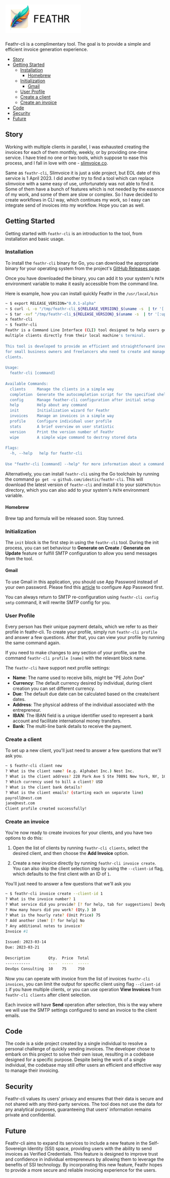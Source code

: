 # [<img src="./feathr-logo.png" height="90"/>](https://github.com/idestis/feathr-cli)

Feathr-cli is a complimentary tool. The goal is to provide a simple and efficient invoice generation experience.

- [Story](#story)
- [Getting Started](#getting-started)
  - [Installation](#installation)
    - [Homebrew](#homebrew)
  - [Initialization](#initialization)
    - [Gmail](#gmail)
  - [User Profile](#user-profile)
  - [Create a client](#create-a-client)
  - [Create an invoice](#create-an-invoice)
- [Code](#code)
- [Security](#security)
- [Future](#future)

## Story

Working with multiple clients in parallel, I was exhausted creating the invoices for each of them monthly, weekly, or by providing one-time service. I have tried no one or two tools, which suppose to ease this process, and I fall in love with one - [slimvoice.co](https://slimvoice.co).

Same as `feathr-cli`, Slimvoice it is just a side project, but EOL date of this service is 1 April 2023. I did another try to find a tool which can replace slimvoice with a same easy of use, unfortunately was not able to find it. Some of them have a bunch of features which is not needed by the essence of my work, and some of them are slow or complex. So I have decided to create workflows in CLI way, which continues my work, so I easy can integrate send of invoices into my workflow. Hope you can as well.

## Getting Started

Getting started with `feathr-cli` is an introduction to the tool, from installation and basic usage.

### Installation

To install the `feathr-cli` binary for Go, you can download the appropriate binary for your operating system from the project's [GitHub Releases page](https://github.com/idestis/feathr-cli/releases).

Once you have downloaded the binary, you can add it to your system's `PATH` environment variable to make it easily accessible from the command line.

Here is example, how you can install quickly Feathr in the `/usr/local/bin`

```bash
~ $ export RELEASE_VERSION="0.0.1-alpha"
~ $ curl -L -o "/tmp/feathr-cli_${RELEASE_VERSION}_$(uname -s  | tr '[:upper:]' '[:lower:]')_$(uname -m).tar.gz" "https://github.com/idestis/feathr-cli/releases/download/v${RELEASE_VERSION}/feathr-cli_${RELEASE_VERSION}_$(uname -s |  tr '[:upper:]' '[:lower:]')_$(uname -m).tar.gz"
~ $ tar -xvf "/tmp/feathr-cli_${RELEASE_VERSION}_$(uname -s  | tr '[:upper:]' '[:lower:]')_$(uname -m).tar.gz" -C /usr/local/bin feathr-cli
x feathr-cli
~ $ feathr-cli
Feathr is a Command Line Interface (CLI) tool designed to help users generate and send invoices to
multiple clients directly from their local machine's terminal.

This tool is developed to provide an efficient and straightforward invoicing solution
for small business owners and freelancers who need to create and manage invoices for their
clients.

Usage:
  feathr-cli [command]

Available Commands:
  clients     Manage the clients in a simple way
  completion  Generate the autocompletion script for the specified shell
  config      Manage feather-cli configuration after initial setup
  help        Help about any command
  init        Initialization wizard for Feathr
  invoices    Manage an invoices in a simple way
  profile     Configure individual user profile
  stats       A brief overview on user statistic
  version     Print the version number of Feathr
  wipe        A simple wipe command to destroy stored data

Flags:
  -h, --help   help for feathr-cli

Use "feathr-cli [command] --help" for more information about a command.
```

Alternatively, you can install `feathr-cli` using the Go toolchain by running the command `go get -u github.com/idestis/feathr-cli`. This will download the latest version of `feathr-cli` and install it to your `$GOPATH/bin` directory, which you can also add to your system's `PATH` environment variable.

#### Homebrew

Brew tap and formula will be released soon. Stay tunned.

### Initialization

The `init` block is the first step in using the `feathr-cli` tool. During the init process, you can set behaviour to **Generate on Create** / **Generate on Update** feature or fulfill SMTP configuration to allow you send messages from the tool.

#### Gmail

To use Gmail in this application, you should use App Password instead of your own password. Please find this [article](https://support.google.com/accounts/answer/185833?visit_id=638143961520204968-3034718770&p=InvalidSecondFactor&rd=1) to configure App Password first.

You can always return to SMTP re-configuration using `feathr-cli config smtp` command, it will rewrite SMTP config for you.

### User Profile

Every person has their unique payment details, which we refer to as their profile in feathr-cli. To create your profile, simply run `feathr-cli profile` and answer a few questions. After that, you can view your profile by running the same command again.

If you need to make changes to any section of your profile, use the command `feathr-cli profile [name]` with the relevant block name.

The `feathr-cli` have support next profile settings:

- **Name**: The name used to receive bills, might be "PE John Doe"
- **Currency**: The default currency desired by individual, during client creation you can set different currency.
- **Due**: The default due date can be calculated based on the create/sent dates.
- **Address**: The physical address of the individual associated with the entrepreneur.
- **IBAN**: The IBAN field is a unique identifier used to represent a bank account and facilitate international money transfers.
- **Bank**: The multi-line bank details to receive the payment.

### Create a client

To set up a new client, you'll just need to answer a few questions that we'll ask you.

```bash
~ $ feathr-cli client new
? What is the client name? (e.g. Alphabet Inc.) Nest Inc.
? What is the client address? 228 Park Ave S Ste 70891 New York, NY, 10003-1502 United States
? Which currency used to bill a client? USD
? What is the client bank details? 
? What is the client emails? (starting each on separate line)
payroll@nest.com
jane@nest.com
Client profile created successfully!
```

### Create an invoice

You're now ready to create invoices for your clients, and you have two options to do this:

1. Open the list of clients by running `feathr-cli clients`, select the desired client, and then choose the **Add Invoice** option.

2. Create a new invoice directly by running `feathr-cli invoice create`. You can also skip the client selection step by using the `--client-id` flag, which defaults to the first client with an ID of `1`.

You'll just need to answer a few questions that we'll ask you

```bash
~ $ feathr-cli invoice create --client-id 1
? What is the invoice number? 1
? What service did you provide? [? for help, tab for suggestions] DevOps Consulting
? How many hours did you work? (Qty.) 10
? What is the hourly rate? (Unit Price) 75
? Add another item? [? for help] No
? Any additional notes to invoice? 
Invoice #1

Issued: 2023-03-14
Due: 2023-03-21

Description        Qty.  Price  Total
-----------        ----  -----  -----
DevOps Consulting  10    75     750
```

Now you can operate with invoice from the list of invoices `feathr-cli invoices`, you can limit the output for specific client using flag `--client-id 1` if you have multiple clients, or you can use operation **View Invoices** from `feathr-cli clients` after client selection.

Each invoice will have **Send** operation after selection, this is the way where we will use the SMTP settings configured to send an invoice to the client emails.

## Code

The code is a side project created by a single individual to resolve a personal challenge of quickly sending invoices. The developer chose to embark on this project to solve their own issue, resulting in a codebase designed for a specific purpose. Despite being the work of a single individual, the codebase may still offer users an efficient and effective way to manage their invoicing.

## Security

Feathr-cli values its users' privacy and ensures that their data is secure and not shared with any third-party services.
The tool does not use the data for any analytical purposes, guaranteeing that users' information remains private and confidential.

## Future

Feathr-cli aims to expand its services to include a new feature in the Self-Sovereign Identity (SSI) space, providing users with the ability to send invoices as Verified Credentials. This feature is designed to improve trust and confidence in individual entrepreneurs by allowing them to leverage the benefits of SSI technology. By incorporating this new feature, Feathr hopes to provide a more secure and reliable invoicing experience for the users.

